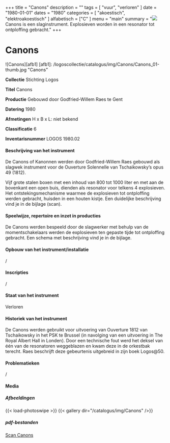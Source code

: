 +++
title = "Canons"
description = ""
tags = [
    "vuur",
"verloren"
]
date = "1980-01-01"
dates = "1980"
categories = [
    "akoestisch",
"elektroakoestisch"
]
alfabetisch = ["C"
]
menu = "main"
summary = "<a href='/logoscollectie/catalogus/1980/canons'><img src='/logoscollectie/catalogus/img/Canons/Canons_01-thumb.jpg'></a>Canons is een slaginstrument. Explosieven worden in een resonator tot ontploffing gebracht."
+++


# Canons

![Canons][afb1]
[afb1]: /logoscollectie/catalogus/img/Canons/Canons_01-thumb.jpg "Canons"

**Collectie**
Stichting Logos

**Titel**
Canons

**Productie**
Gebouwd door Godfried-Willem Raes te Gent

**Datering**
1980

**Afmetingen**
H x B x L: niet bekend

**Classificatie**
6

**Inventarisnummer**
LOGOS 1980.02

#### Beschrijving van het instrument
De Canons of Kanonnen werden door Godfried-Willem Raes gebouwd als slagwek instrument voor de Ouverture Solennelle van Tschaikowsky’s opus 49 (1812).

Vijf grote stalen boxen met een inhoud van 800 tot 1000 liter en met aan de bovenkant een open buis, dienden als resonator voor telkens 4 explosieven. Het ontstekingsmechanisme waarmee de explosieven tot ontploffing werden gebracht, huisden in een houten kistje. Een duidelijke beschrijving vind je in de bijlage (scan).

#### Speelwijze, repertoire en inzet in producties
De Canons werden bespeeld door de slagwerker met behulp van de momentschakelaars werden de explosieven ten gepaste tijde tot ontploffing gebracht. Een schema met beschrijving vind je in de bijlage.

#### Opbouw van het instrument/installatie
/

#### Inscripties
/

#### Staat van het instrument
Verloren

#### Historiek van het instrument
De Canons werden gebruikt voor uitvoering van Ouverture 1812 van Tschaikowsky in het PSK te Brussel (in navolging van een uitvoering in The Royal Albert Hall in Londen). Door een technische fout werd het deksel van één van de resonatoren weggeblazen en kwam deze in de orkestbak terecht. Raes beschrijft deze gebeurtenis uitgebreid in zijn boek Logos@50.

#### Problematieken
/

#### Media
##### Afbeeldingen
{{< load-photoswipe >}}
{{< gallery dir="/catalogus/img/Canons" />}}

##### pdf-bestanden
[Scan Canons](/logoscollectie/catalogus/pdf/Canons/Scan_Canons.pdf)

